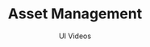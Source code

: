 ---
layout: embed
permalink: apps/bank/architectures/asset-management/ux-videos
lang: en
page_id: apps-bank-architectures-asset-management-video


title: Asset Management
subtitle: UI Videos
backUrl: /apps/bank/architectures/asset-management

description: Diagrams
---